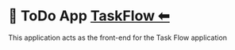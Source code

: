 # 📲 ToDo App [TaskFlow ⬅](https://client-task-flow.vercel.app/#/)

This application acts as the front-end for the Task Flow application
